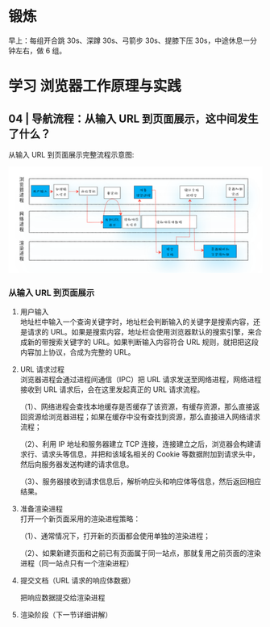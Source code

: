 # 锻炼

早上：每组开合跳 30s、深蹲 30s、弓箭步 30s、提膝下压 30s，中途休息一分钟左右，做 6 组。

# 学习 浏览器工作原理与实践

## 04 | 导航流程：从输入 URL 到页面展示，这中间发生了什么？

从输入 URL 到页面展示完整流程示意图:

![avatar](../image/urlToPage.png)

### 从输入 URL 到页面展示

1. 用户输入  
   地址栏中输入一个查询关键字时，地址栏会判断输入的关键字是搜索内容，还是请求的 URL。如果是搜索内容，地址栏会使用浏览器默认的搜索引擎，来合成新的带搜索关键字的 URL。如果判断输入内容符合 URL 规则，就把把这段内容加上协议，合成为完整的 URL。
2. URL 请求过程  
   浏览器进程会通过进程间通信（IPC）把 URL 请求发送至网络进程，网络进程接收到 URL 请求后，会在这里发起真正的 URL 请求流程。

   （1）、网络进程会查找本地缓存是否缓存了该资源，有缓存资源，那么直接返回资源给浏览器进程；如果在缓存中没有查找到资源，那么直接进入网络请求流程；

   （2）、利用 IP 地址和服务器建立 TCP 连接，连接建立之后，浏览器会构建请求行、请求头等信息，并把和该域名相关的 Cookie 等数据附加到请求头中，然后向服务器发送构建的请求信息。

   （3）、服务器接收到请求信息后，解析响应头和响应体等信息，然后返回相应结果。

3. 准备渲染进程  
   打开一个新页面采用的渲染进程策略：

   （1）、通常情况下，打开新的页面都会使用单独的渲染进程；

   （2）、如果新建页面和之前已有页面属于同一站点，那就复用之前页面的渲染进程（同一站点只有一个渲染进程）

4. 提交文档（URL 请求的响应体数据）

   把响应数据提交给渲染进程

5. 渲染阶段（下一节详细讲解）
